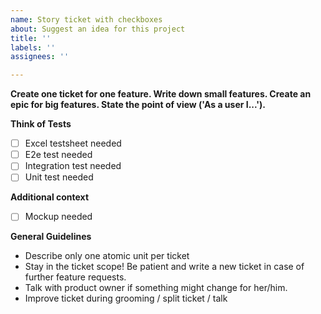 ```yaml
---
name: Story ticket with checkboxes
about: Suggest an idea for this project
title: ''
labels: ''
assignees: ''

---
```


**Create one ticket for one feature. Write down small features. Create an epic for big features. State the point of view ('As a user I...').**

**Think of Tests**
- [ ] Excel testsheet needed
- [ ] E2e test needed
- [ ] Integration test needed
- [ ] Unit test needed

**Additional context**
- [ ] Mockup needed

**General Guidelines**
- Describe only one atomic unit per ticket
- Stay in the ticket scope! Be patient and write a new ticket in case of further feature requests.
- Talk with product owner if something might change for her/him.
- Improve ticket during grooming / split ticket / talk
